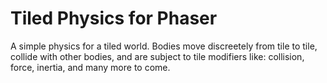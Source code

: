 # Tiled Physics for Phaser
A simple physics for a tiled world. Bodies move discreetely from tile to tile,
collide with other bodies, and are subject to tile modifiers like: collision,
force, inertia, and many more to come.
